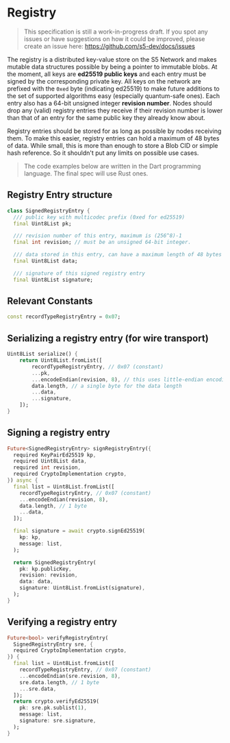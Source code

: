 # Registry

> This specification is still a work-in-progress draft. If you spot any issues or have suggestions on how it could be improved, please create an issue here: https://github.com/s5-dev/docs/issues

The registry is a distributed key-value store on the S5 Network and makes mutable data structures possible by being a pointer to immutable blobs. At the moment, all keys are **ed25519 public keys** and each entry must be signed by the corresponding private key. All keys on the network are prefixed with the `0xed` byte (indicating ed25519) to make future additions to the set of supported algorithms easy (especially quantum-safe ones). Each entry also has a 64-bit unsigned integer **revision number**. Nodes should drop any (valid) registry entries they receive if their revision number is lower than that of an entry for the same public key they already know about.

Registry entries should be stored for as long as possible by nodes receiving them. To make this easier, registry entries can hold a maximum of 48 bytes of data. While small, this is more than enough to store a Blob CID or simple hash reference. So it shouldn't put any limits on possible use cases.

> The code examples below are written in the Dart programming language. The final spec will use Rust ones.

## Registry Entry structure

```dart
class SignedRegistryEntry {
  /// public key with multicodec prefix (0xed for ed25519)
  final Uint8List pk;

  /// revision number of this entry, maximum is (256^8)-1
  final int revision; // must be an unsigned 64-bit integer.

  /// data stored in this entry, can have a maximum length of 48 bytes
  final Uint8List data;

  /// signature of this signed registry entry
  final Uint8List signature;
```

## Relevant Constants

```dart
const recordTypeRegistryEntry = 0x07;
```

## Serializing a registry entry (for wire transport)

```dart
Uint8List serialize() {
    return Uint8List.fromList([
        recordTypeRegistryEntry, // 0x07 (constant)
        ...pk,
        ...encodeEndian(revision, 8), // this uses little-endian encoding
        data.length, // a single byte for the data length
        ...data,
        ...signature,
    ]);
}
```

## Signing a registry entry

```dart
Future<SignedRegistryEntry> signRegistryEntry({
  required KeyPairEd25519 kp,
  required Uint8List data,
  required int revision,
  required CryptoImplementation crypto,
}) async {
  final list = Uint8List.fromList([
    recordTypeRegistryEntry, // 0x07 (constant)
    ...encodeEndian(revision, 8),
    data.length, // 1 byte
    ...data,
  ]);

  final signature = await crypto.signEd25519(
    kp: kp,
    message: list,
  );

  return SignedRegistryEntry(
    pk: kp.publicKey,
    revision: revision,
    data: data,
    signature: Uint8List.fromList(signature),
  );
}
```

## Verifying a registry entry

```dart
Future<bool> verifyRegistryEntry(
  SignedRegistryEntry sre, {
  required CryptoImplementation crypto,
}) {
  final list = Uint8List.fromList([
    recordTypeRegistryEntry, // 0x07 (constant)
    ...encodeEndian(sre.revision, 8),
    sre.data.length, // 1 byte
    ...sre.data,
  ]);
  return crypto.verifyEd25519(
    pk: sre.pk.sublist(1),
    message: list,
    signature: sre.signature,
  );
}
```
